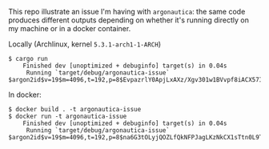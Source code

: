 This repo illustrate an issue I'm having with `argonautica`: the same code
produces different outputs depending on whether it's running directly on my
machine or in a docker container.

Locally (Archlinux, kernel `5.3.1-arch1-1-ARCH`)

```
$ cargo run
    Finished dev [unoptimized + debuginfo] target(s) in 0.04s
     Running `target/debug/argonautica-issue`
$argon2id$v=19$m=4096,t=192,p=8$EvpazrlY0ApjLxAXz/Xgv301w1BVvpf8iACX57If9/I$uQFyf1OfHwfuoNNt4RwR1p9Esbtqh8mfPY8B66N9rLY
```

In docker:

```
$ docker build . -t argonautica-issue
$ docker run -t argonautica-issue
    Finished dev [unoptimized + debuginfo] target(s) in 0.04s
     Running `target/debug/argonautica-issue`
$argon2id$v=19$m=4096,t=192,p=8$na6G3tOLyjQOZLfQkNFPJagLKzNkCX1sTtn0L9TJN0s$8C0R7jRHbUrck67r0wneJxG2g2U1phUW1ObK1UNd+eY
```
